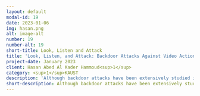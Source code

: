 ```yaml
---
layout: default
modal-id: 19
date: 2023-01-06
img: hasan.png
alt: image-alt
number: 19
number-alt: 19
short-title: Look, Listen and Attack
title: 'Look, Listen, and Attack: Backdoor Attacks Against Video Action Recognition'
project-date: January 2023
client: Hasan Abed Al Kader Hammoud<sup>1</sup>
category: <sup>1</sup>KAUST
description: 'Although backdoor attacks have been extensively studied in the image domain, there are very few works that explore such attacks in the video domain, and they tend to conclude that image backdoor attacks are less effective in the video domain. In this work, we revisit the traditional backdoor threat model and incorporate additional video-related aspects to that model. We show that poisoned-label image backdoor attacks could be extended temporally in two ways, statically and dynamically, leading to highly effective attacks in the video domain. In addition, we explore natural video backdoors to highlight the seriousness of this vulnerability in the video domain. And, for the first time, we study multi-modal (audiovisual) backdoor attacks against video action recognition models, where we show that attacking a single modality is enough for achieving a high attack success rate.'
short-description: Although backdoor attacks have been extensively studied in the image domain, there are very few works that explore
---
```


